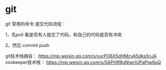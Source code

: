 # git
git 常用的命令
提交代码流程：

1，先pull 看是否有人提交了代码，和自己的代码是否有冲突

2，然后 commit push 

git技术栈摘自：
https://mp.weixin.qq.com/s/vurPO6X5dHMcvA5dks5nJA
zookeeper技术栈：
https://mp.weixin.qq.com/s/5APHlfBgNIwrIUPaPjw6qQ
